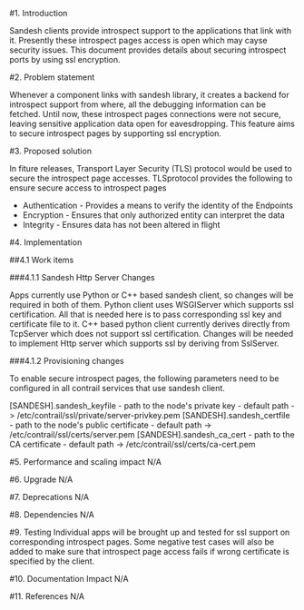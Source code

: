 
#1. Introduction

Sandesh clients provide introspect support to the applications that link with
it. Presently these introspect pages access is open which may cayse security
issues. This document provides details about securing introspect ports by
using ssl encryption. 

#2. Problem statement

Whenever a component links with sandesh library, it creates a backend for
introspect support from where, all the debugging information can be fetched.
Until now, these introspect pages connections were not secure, leaving
sensitive application data open for eavesdropping. This feature aims to 
secure introspect pages by supporting ssl encryption.

#3. Proposed solution

In fiture releases, Transport Layer Security (TLS) protocol would be used to
secure the introspect page accesses. TLSprotocol provides the following to 
ensure secure access to introspect pages

* Authentication - Provides a means to verify the identity of the Endpoints
* Encryption - Ensures that only authorized entity can interpret the data
* Integrity - Ensures data has not been altered in flight

#4. Implementation

##4.1 Work items

###4.1.1 Sandesh Http Server Changes

Apps currently use Python or C++ based sandesh client, so changes will be
required in both of them. Python client uses WSGIServer which supports ssl
certification. All that is needed here is to pass corresponding ssl key and
certificate file to it.
C++ based python client currently derives directly from TcpServer which does
not support ssl certification. Changes will be needed to implement Http server
which supports ssl by deriving from SslServer.

###4.1.2 Provisioning changes

To enable secure introspect pages, the following parameters need to be
configured in all contrail services that use sandesh client.

[SANDESH].sandesh_keyfile
    - path to the node's private key
    - default path -> /etc/contrail/ssl/private/server-privkey.pem
[SANDESH].sandesh_certfile
    - path to the node's public certificate
    - default path -> /etc/contrail/ssl/certs/server.pem
[SANDESH].sandesh_ca_cert
    - path to the CA certificate
    - default path -> /etc/contrail/ssl/certs/ca-cert.pem

#5. Performance and scaling impact
N/A

#6. Upgrade
N/A

#7. Deprecations
N/A

#8. Dependencies
N/A

#9. Testing
Individual apps will be brought up and tested for ssl support on corresponding
introspect pages.
Some negative test cases will also be added to make sure that introspect page
access fails if wrong certificate is specified by the client.

#10. Documentation Impact
N/A

#11. References
N/A
